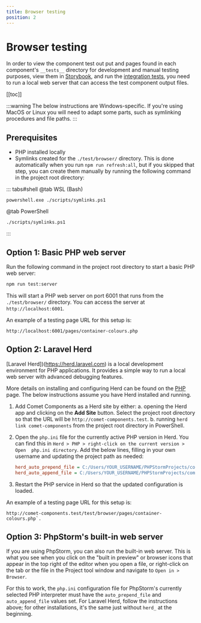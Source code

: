 ```yaml
---
title: Browser testing
position: 2
---
```


# Browser testing

In order to view the component test out put and pages found in each component's `__tests__` directory for development and manual testing purposes, view them in [Storybook](./storybook.md), and run the [integration tests](./integration-tests.md), you need to run a local web server that can access the test component output files.

[[toc]]

:::warning
The below instructions are Windows-specific. If you're using MacOS or Linux you will need to adapt some parts, such as symlinking procedures and file paths.
:::

## Prerequisites
- PHP installed locally
- Symlinks created for the `./test/browser/` directory. This is done automatically when you run `npm run refresh:all`, but if you skipped that step, you can create them manually by running the following command in the project root directory:

::: tabs#shell
@tab WSL (Bash)
```bash:no-line-numbers
powershell.exe ./scripts/symlinks.ps1
```
@tab PowerShell
```powershell:no-line-numbers
./scripts/symlinks.ps1
```
:::

## Option 1: Basic PHP web server

Run the following command in the project root directory to start a basic PHP web server:

```bash
npm run test:server
```

This will start a PHP web server on port 6001 that runs from the `./test/browser/` directory. You can access the server at `http://localhost:6001`.

An example of a testing page URL for this setup is:
```
http://localhost:6001/pages/container-colours.php
```

## Option 2: Laravel Herd
[Laravel Herd])(https://herd.laravel.com) is a local development environment for PHP applications. It provides a simple way to run a local web server with advanced debugging features.

More details on installing and configuring Herd can be found on the [PHP](../tooling/php.md) page. The below instructions assume you have Herd installed and running.

1. Add Comet Components as a Herd site by either:
   a. opening the Herd app and clicking on the **Add Site** button. Select the project root directory so that the URL will be `http://comet-components.test`.
   b. running `herd link comet-components` from the project root directory in PowerShell.
2. Open the `php.ini` file for the currently active PHP version in Herd. You can find this in `Herd > PHP > right-click on the current version > Open 
php.ini directory`. Add the below lines, filling in your own username and updating the project path as needed:

   ```ini
   herd_auto_prepend_file = C:/Users/YOUR_USERNAME/PHPStormProjects/comet-components/test/browser/wrapper-open.php
   herd_auto_append_file = C:/Users/YOUR_USERNAME/PHPStormProjects/comet-components/test/browser/wrapper-close.php
   ```

3. Restart the PHP service in Herd so that the updated configuration is loaded.

An example of a testing page URL for this setup is:
```
http://comet-components.test/test/browser/pages/container-colours.php`.
```

## Option 3: PhpStorm's built-in web server

If you are using PhpStorm, you can also run the built-in web server. This is what you see when you click on the "built in preview" or browser icons that appear in the top right of the editor when you open a file, or right-click on the tab or the file in the Project tool window and navigate to `Open in > Browser`.

For this to work, the `php.ini` configuration file for PhpStorm's currently selected PHP interpreter must have the `auto_prepend_file` and `auto_append_file` values set. For Laravel Herd, follow the instructions above; for other installations, it's the same just without `herd_` at the beginning.

